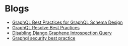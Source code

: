 # Blogs

- [GraphQL Best Practices for GraphQL Schema Design](https://atheros.ai/blog/graphql-best-practices-for-graphql-schema-design)
- [GraphQL Resolve Best Practices](https://medium.com/paypal-engineering/graphql-resolvers-best-practices-cd36fdbcef55#)
- [Disabling Django Graphene Introspection Query](https://medium.com/@pkinuthia10/disabling-djanog-graphene-introspection-query-8042b341c675)
- [Graphql security best practice](https://crashtest-security.com/graphql-security-vulnerabilities/#:~:text=General%20GraphQL%20API%20Security%20Best%20Practices&text=Use%20a%20whitelist%20for%20allowed,accessed%20by%20a%20single%20request)